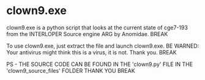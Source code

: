 # clown9.exe
clown9.exe is a python script that looks at the current state of cge7-193 from the INTERLOPER Source engine ARG by Anomidae. BREAK

To use clown9.exe, just extract the file and launch clown9.exe. BE WARNED: Your antivirus might think this is a virus, it is not. Thank you. BREAK

PS - THE SOURCE CODE CAN BE FOUND IN THE 'clown9.py' FILE IN THE 'clown9_source_files' FOLDER THANK YOU BREAK

